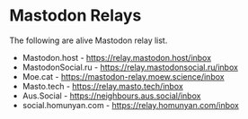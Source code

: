 # Mastodon Relays

The following are alive Mastodon relay list.

- Mastodon.host - https://relay.mastodon.host/inbox
- MastodonSocial.ru - https://relay.mastodonsocial.ru/inbox
- Moe.cat - https://mastodon-relay.moew.science/inbox
- Masto.tech - https://relay.masto.tech/inbox
- Aus.Social - https://neighbours.aus.social/inbox
- social.homunyan.com - https://relay.homunyan.com/inbox
